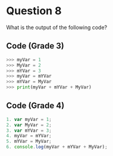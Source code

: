 # Question 8

What is the output of the following code?

## Code (Grade 3)

```py
>>> myVar = 1
>>> MyVar = 2
>>> mYVar = 3
>>> myVar = mYVar
>>> mYVar = MyVar
>>> print(myVar + mYVar + MyVar)
```

## Code (Grade 4)
```js
1. var myVar = 1;
2. var MyVar = 2;
3. var mYVar = 3;
4. myVar = mYVar;
5. mYVar = MyVar;
6. console.log(myVar + mYVar + MyVar);
```